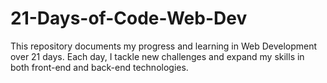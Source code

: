 # 21-Days-of-Code-Web-Dev
 This repository documents my progress and learning in Web Development over 21 days. Each day, I tackle new challenges and expand my skills in both front-end and back-end technologies.
